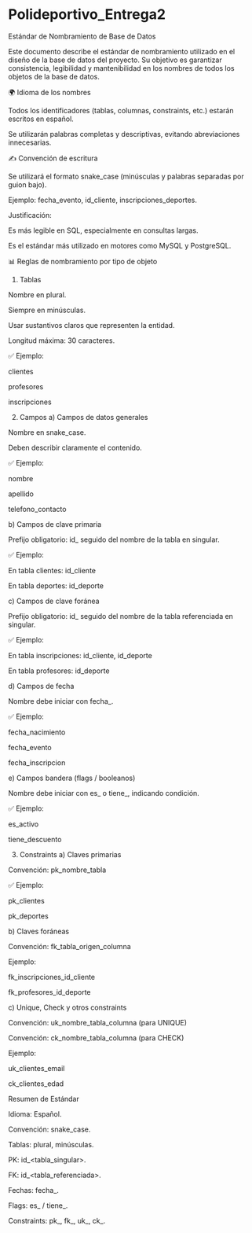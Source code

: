 # Polideportivo_Entrega2


Estándar de Nombramiento de Base de Datos

Este documento describe el estándar de nombramiento utilizado en el diseño de la base de datos del proyecto. Su objetivo es garantizar consistencia, legibilidad y mantenibilidad en los nombres de todos los objetos de la base de datos.

🌍 Idioma de los nombres

Todos los identificadores (tablas, columnas, constraints, etc.) estarán escritos en español.

Se utilizarán palabras completas y descriptivas, evitando abreviaciones innecesarias.

✍️ Convención de escritura

Se utilizará el formato snake_case (minúsculas y palabras separadas por guion bajo).

Ejemplo: fecha_evento, id_cliente, inscripciones_deportes.

Justificación:

Es más legible en SQL, especialmente en consultas largas.

Es el estándar más utilizado en motores como MySQL y PostgreSQL.

📊 Reglas de nombramiento por tipo de objeto
1. Tablas

Nombre en plural.

Siempre en minúsculas.

Usar sustantivos claros que representen la entidad.

Longitud máxima: 30 caracteres.

✅ Ejemplo:

clientes

profesores

inscripciones

2. Campos
a) Campos de datos generales

Nombre en snake_case.

Deben describir claramente el contenido.

✅ Ejemplo:

nombre

apellido

telefono_contacto

b) Campos de clave primaria

Prefijo obligatorio: id_ seguido del nombre de la tabla en singular.

✅ Ejemplo:

En tabla clientes: id_cliente

En tabla deportes: id_deporte

c) Campos de clave foránea

Prefijo obligatorio: id_ seguido del nombre de la tabla referenciada en singular.

✅ Ejemplo:

En tabla inscripciones: id_cliente, id_deporte

En tabla profesores: id_deporte

d) Campos de fecha

Nombre debe iniciar con fecha_.

✅ Ejemplo:

fecha_nacimiento

fecha_evento

fecha_inscripcion

e) Campos bandera (flags / booleanos)

Nombre debe iniciar con es_ o tiene_, indicando condición.

✅ Ejemplo:

es_activo

tiene_descuento

3. Constraints
a) Claves primarias

Convención: pk_nombre_tabla

✅ Ejemplo:

pk_clientes

pk_deportes

b) Claves foráneas

Convención: fk_tabla_origen_columna

 Ejemplo:

fk_inscripciones_id_cliente

fk_profesores_id_deporte

c) Unique, Check y otros constraints

Convención: uk_nombre_tabla_columna (para UNIQUE)

Convención: ck_nombre_tabla_columna (para CHECK)

 Ejemplo:

uk_clientes_email

ck_clientes_edad

 Resumen de Estándar

Idioma: Español.

Convención: snake_case.

Tablas: plural, minúsculas.

PK: id_<tabla_singular>.

FK: id_<tabla_referenciada>.

Fechas: fecha_<descripcion>.

Flags: es_ / tiene_.

Constraints: pk_, fk_, uk_, ck_.
